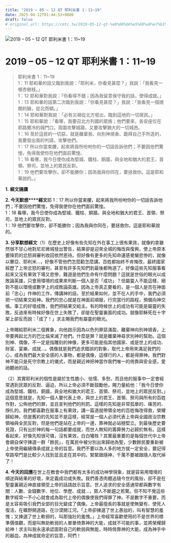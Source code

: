```yaml
---
title: "2019 – 05 – 12 QT 耶利米書 1：11~19"
date: 2025-04-12T01:44:53+0800
draft: false
# original_url: https://cmtc.tw/2019-05-12-qt-%e8%80%b6%e5%88%a9%e7%b1%b3%e6%9b%b8-1%ef%bc%9a1119
---
```


![2019 – 05 – 12 QT 耶利米書 1：11~19](/images/qt.jpg   "2019 – 05 – 12 QT 耶利米書 1：11~19")

# 2019 – 05 – 12 QT 耶利米書 1：11~19

> 耶利米書 1：11~19  
> 1：11 耶和華的話又臨到我說：「耶利米，你看見甚麼？」我說：「我看見一根杏樹枝。」  
> 1：12 耶和華對我說：「你看得不錯；因為我留意保守我的話，使得成就。」  
> 1：13 耶和華的話第二次臨到我說：「你看見甚麼？」我說：「我看見一個燒開的鍋，從北而傾。」  
> 1：14 耶和華對我說：「必有災禍從北方發出，臨到這地的一切居民。」  
> 1：15 耶和華說：「看哪，我要召北方列國的眾族；他們要來，各安座位在耶路撒冷的城門口，周圍攻擊城牆，又要攻擊猶大的一切城邑。  
> 1：16 至於這民的一切惡，就是離棄我、向別神燒香、跪拜自己手所造的，我要發出我的判語，攻擊他們。  
> 1：17 所以你當束腰，起來將我所吩咐你的一切話告訴他們；不要因他們驚惶，免得我使你在他們面前驚惶。  
> 1：18 看哪，我今日使你成為堅城、鐵柱、銅牆，與全地和猶大的君王、首領、祭司，並地上的眾民反對。  
> 1：19 他們要攻擊你，卻不能勝你；因為我與你同在，要拯救你。這是耶和華說的。」

**1.** **經文誦讀**

**2. 今天默想****經文**耶 1：17 所以你當束腰，起來將我所吩咐你的一切話告訴他們；不要因他們驚惶，免得我使你在他們面前驚惶。  
1：18 看哪，我今日使你成為堅城、鐵柱、銅牆，與全地和猶大的君王、首領、祭司，並地上的眾民反對。  
1：19 他們要攻擊你，卻不能勝你；因為我與你同在，要拯救你。這是耶和華說的。

**3. 分享默想經文**（1）在歷史上好像有些先知在外在事工上很有果效，就像約拿雖然很不甘心地對尼尼微城發出警告，結果卻是迎來全城的悔改與復興，使上帝原本要降罰的忿怒與審判收回依然恩待。但好像有更多的先知命運感覺蠻悲慘的，就像以賽亞、耶利米…，好像不管他們怎麼勸怎麼講，百姓都始終不肯悔改，最終國家經歷了上帝忿怒的審判，甚至有許多先知們到最後都殉道了。好像這些先知服事看起來又沒有果效下場又悲慘，難道是他們生命有什麼問題？這就是世俗的眼光以成敗論英雄，只會用環境的成果來判斷一個人是否「成功」？但屬靈人不能這樣，絕對不能以環境或數字上的成敗論英雄。因為上帝真正要看的，是一個人是否在神面前「忠心」作神的工作，傳講神的話，至於結果如何，並不在人的手中，我們必須把一切結果交給神。我們的忠心就是在神面前順服，行完當行的路程，預備向神交帳。事工的好壞成敗，我們把結果交給主。有的時候世上的成功有可能是屬靈的失敗，反過來有時候好像在世上失敗了，卻是在聖靈裏面的成功。就像耶穌死在十字架上卻反而說：「成了！」求主賜我們有屬靈的眼光。

上帝賜給耶利米二個異象，向他啟示因為以色列罪惡滿盈，離棄神向別神燒香，上帝要興起北方的巴比倫來滅了他們。什麼是罪？就是離棄神尋求別神的幫助。這個別神、偶像，不一定是指雕刻的神像，更多可能是指其他國家、或是世上的成功、財富、宴樂、成就…。偶像就是我們追求錯誤的對象，取代上帝用來滿足我們的心，成為我們最大安全感的人事物，都是偶像，這樣行的人，都是得罪神。我們對神不能只是死守宗教上的儀式，而是親近神把神當作我們唯一的倚靠與安全感，愛祂聽祂的話。

（2）其實耶利米的個性是屬於生性膽小、怯懦、多愁，而且他的服事中一定會經常遇到民眾的反對、逼迫，所以上帝必須不斷鼓勵他，賜力量給他：「我今日使你成為堅城、鐵柱、銅牆，與全地和猶大的君王、首領、祭司，並地上的眾民反對。」這個意思就是，先知一個人要代表上帝，與世上的君王、首領、祭司與所有的百姓作對，公佈他們的罪，並且宣判他們的刑罰。這樣的先知是非常孤單的、痛苦的、掙扎的。我們都喜歡在服事上有果效，講一篇道就帶領全地的百姓悔改得救，榮耀歸給神。但是舊約的先知並不是這樣，經常是一個人必須代表上帝與全國政治宗教領袖與全民反對，但是他們是站在上帝的一邊，靠神就必站穩堅立。到最後歷史要見證，只有出於神的每一句話都要成就，而世人無知的籌算勞力必歸於無有。這樣看起來，好像先知很可憐，沒有果效，白白犧牲？其實最重要的是每個世代中上帝會親自保守揀選一群「餘民」，在萬民中被分別出來歸祂為聖，少數餘民要重新被上帝使用繼續傳承成就上帝的旨意。我們不要以為人多的地方就一定安全，要記得窄路窄門是比較少人找到並且走在其中的。緊緊跟隨神，千萬不要被跟隨人取代掉了！

**4. 今天的回應**在世上在教會中我們都有太多的成功神學現象，就是容易用環境的順逆與結果的好壞，來定義成功或失敗。我們善憑肉體追隨今世的風俗，卻不是在聖靈裏親近神直接領受上帝的話語啟示旨意。世人追求的安全感通常都與數字有關：人數、金錢數字、地位、學歷、成就…，眾人不斷趨之若騖。但不知不覺這些數字經常一不小心就會成為取代上帝的偶像使我們得罪了神。不是數字不重要，而是太容易吸引我們全部的目光變成了偶像。上帝最擅長的事就是使無變有、使死人復活，在曠野開道路，在沙漠開江河。「上帝卻揀選了世上愚拙的，叫有智慧的羞愧；又揀選了世上軟弱的，叫那強壯的羞愧。」上帝經常喜歡使用的不是世界的標準價值觀，而是叫無助軟弱的人單單倚靠神的大能，成就不可能的事，並將榮耀歸給神！求主叫我永遠承認面對自己的軟弱與無能，時時倚靠神的大能，成為神手中的器皿，為神成就命定的旨意，阿們！